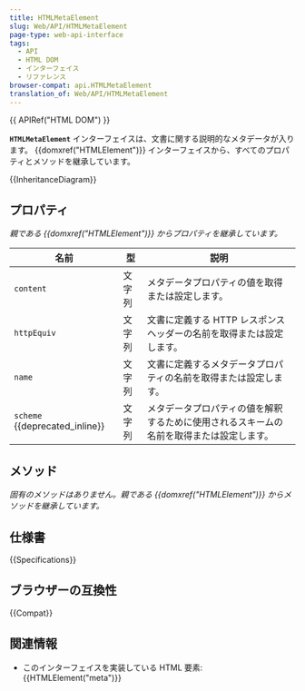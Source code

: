 ```yaml
---
title: HTMLMetaElement
slug: Web/API/HTMLMetaElement
page-type: web-api-interface
tags:
  - API
  - HTML DOM
  - インターフェイス
  - リファレンス
browser-compat: api.HTMLMetaElement
translation_of: Web/API/HTMLMetaElement
---
```

{{ APIRef("HTML DOM") }}

**`HTMLMetaElement`** インターフェイスは、文書に関する説明的なメタデータが入ります。 {{domxref("HTMLElement")}} インターフェイスから、すべてのプロパティとメソッドを継承しています。

{{InheritanceDiagram}}

## プロパティ

_親である {{domxref("HTMLElement")}} からプロパティを継承しています。_

| 名前                                  | 型                             | 説明                                                                            |
| ------------------------------------- | -------------------------------- | -------------------------------------------------------------------------------------- |
| `content`                             | 文字列 | メタデータプロパティの値を取得または設定します。                                          |
| `httpEquiv`                           | 文字列 | 文書に定義する HTTP レスポンスヘッダーの名前を取得または設定します。             |
| `name`                                | 文字列 | 文書に定義するメタデータプロパティの名前を取得または設定します。                |
| `scheme` {{deprecated_inline}} | 文字列 | メタデータプロパティの値を解釈するために使用されるスキームの名前を取得または設定します。 |

## メソッド

_固有のメソッドはありません。親である {{domxref("HTMLElement")}} からメソッドを継承しています。_

## 仕様書

{{Specifications}}

## ブラウザーの互換性

{{Compat}}

## 関連情報

- このインターフェイスを実装している HTML 要素: {{HTMLElement("meta")}}
